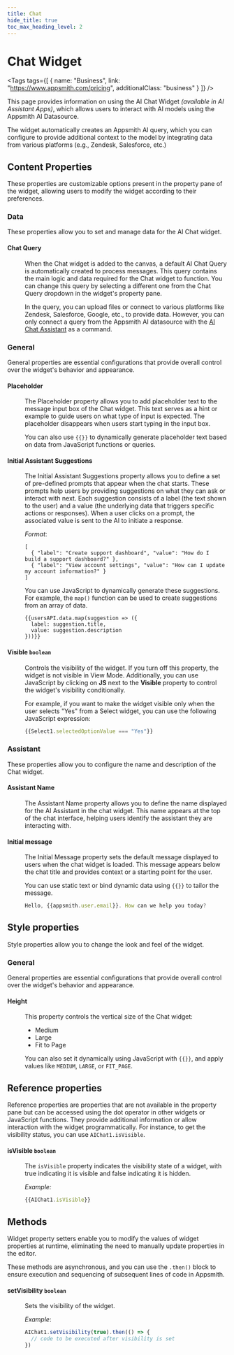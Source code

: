 ```yaml
---
title: Chat
hide_title: true
toc_max_heading_level: 2
---
```

<!-- vale off -->

<div className="tag-wrapper">
 <h1>Chat Widget</h1>

<Tags
tags={[
{ name: "Business", link: "https://www.appsmith.com/pricing", additionalClass: "business" }
]}
/>


</div>

<!-- vale on -->

This page provides information on using the AI Chat Widget *(available in AI Assistant Apps)*, which allows users to interact with AI models using the Appsmith AI Datasource.

The widget automatically creates an Appsmith AI query, which you can configure to provide additional context to the model by integrating data from various platforms (e.g., Zendesk, Salesforce, etc.) 



<ZoomImage
  src="/img/appsmith-ai.gif" 
  alt=""
  caption=""
/>


## Content Properties

These properties are customizable options present in the property pane of the widget, allowing users to modify the widget according to their preferences.

### Data 

These properties allow you to set and manage data for the AI Chat widget. 

#### Chat Query

<dd>

When the Chat widget is added to the canvas, a default AI Chat Query is automatically created to process messages. This query contains the main logic and data required for the Chat widget to function. You can change this query by selecting a different one from the Chat Query dropdown in the widget's property pane.

In the query, you can upload files or connect to various platforms like Zendesk, Salesforce, Google, etc., to provide data. However, you can only connect a query from the Appsmith AI datasource with the [AI Chat Assistant](/build-agents/agent.md) as a command. 

</dd>

### General

General properties are essential configurations that provide overall control over the widget's behavior and appearance.


#### Placeholder

<dd>

The Placeholder property allows you to add placeholder text to the message input box of the Chat widget. This text serves as a hint or example to guide users on what type of input is expected. The placeholder disappears when users start typing in the input box.

You can also use `{{}}` to dynamically generate placeholder text based on data from JavaScript functions or queries.

</dd>

#### Initial Assistant Suggestions

<dd>

The Initial Assistant Suggestions property allows you to define a set of pre-defined prompts that appear when the chat starts. These prompts help users by providing suggestions on what they can ask or interact with next. Each suggestion consists of a label (the text shown to the user) and a value (the underlying data that triggers specific actions or responses). When a user clicks on a prompt, the associated value is sent to the AI to initiate a response.

*Format*:

```JS
[
  { "label": "Create support dashboard", "value": "How do I build a support dashboard?" },
  { "label": "View account settings", "value": "How can I update my account information?" }
]
```

You can use JavaScript to dynamically generate these suggestions. For example, the `map()` function can be used to create suggestions from an array of data.

```JS
{{usersAPI.data.map(suggestion => ({
  label: suggestion.title,
  value: suggestion.description
}))}}
```

</dd>


#### Visible `boolean`

<dd>

Controls the visibility of the widget. If you turn off this property, the widget is not visible in View Mode. Additionally, you can use JavaScript by clicking on **JS** next to the **Visible** property to control the widget's visibility conditionally.

For example, if you want to make the widget visible only when the user selects "Yes" from a Select widget, you can use the following JavaScript expression: 
```js
{{Select1.selectedOptionValue === "Yes"}}
```

</dd>

### Assistant

These properties allow you to configure the name and description of the Chat widget. 

#### Assistant Name

<dd>

The Assistant Name property allows you to define the name displayed for the AI Assistant in the chat widget. This name appears at the top of the chat interface, helping users identify the assistant they are interacting with.


</dd>

#### Initial message

<dd>

The Initial Message property sets the default message displayed to users when the chat widget is loaded. This message appears below the chat title and provides context or a starting point for the user.

You can use static text or bind dynamic data using `{{}}` to tailor the message.

```js
Hello, {{appsmith.user.email}}. How can we help you today?
```

</dd>


## Style properties
Style properties allow you to change the look and feel of the widget.

### General

General properties are essential configurations that provide overall control over the widget's behavior and appearance. 


#### Height

<dd>

This property controls the vertical size of the Chat widget:

- Medium
- Large
- Fit to Page

You can also set it dynamically using JavaScript with `{{}}`, and apply values like `MEDIUM`, `LARGE`, or `FIT_PAGE`.

</dd>


## Reference properties

Reference properties are properties that are not available in the property pane but can be accessed using the dot operator in other widgets or JavaScript functions. They provide additional information or allow interaction with the widget programmatically. For instance, to get the visibility status, you can use `AIChat1.isVisible`.


#### isVisible `boolean`

<dd>

The `isVisible` property indicates the visibility state of a widget, with true indicating it is visible and false indicating it is hidden.

*Example:*
```js
{{AIChat1.isVisible}}
```

</dd>

## Methods

Widget property setters enable you to modify the values of widget properties at runtime, eliminating the need to manually update properties in the editor.

These methods are asynchronous, and you can use the `.then()` block to ensure execution and sequencing of subsequent lines of code in Appsmith.


#### setVisibility `boolean`

<dd>

Sets the visibility of the widget.

*Example*:

```js
AIChat1.setVisibility(true).then(() => {
  // code to be executed after visibility is set
})

```

</dd>
